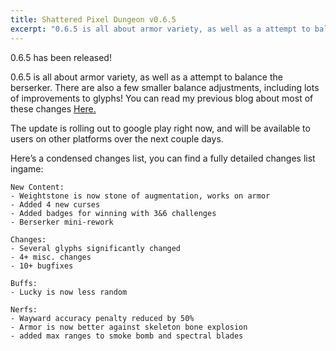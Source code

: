 ```yaml
---
title: Shattered Pixel Dungeon v0.6.5
excerpt: "0.6.5 is all about armor variety, as well as a attempt to balance the berserker. There are also a few smaller balance adjustments, including lots of improvements to glyphs!"
---
```

0.6.5 has been released!

0.6.5 is all about armor variety, as well as a attempt to balance the berserker. There are also a few smaller balance adjustments, including lots of improvements to glyphs! You can read my previous blog about most of these changes [Here.](/blog/coming-soon-to-shattered-more-armor-variety.html)

The update is rolling out to google play right now, and will be available to users on other platforms over the next couple days.

Here’s a condensed changes list, you can find a fully detailed changes list ingame:

```
New Content:
- Weightstone is now stone of augmentation, works on armor
- Added 4 new curses
- Added badges for winning with 3&6 challenges
- Berserker mini-rework

Changes:
- Several glyphs significantly changed
- 4+ misc. changes
- 10+ bugfixes

Buffs:
- Lucky is now less random

Nerfs:
- Wayward accuracy penalty reduced by 50%
- Armor is now better against skeleton bone explosion
- added max ranges to smoke bomb and spectral blades
```
